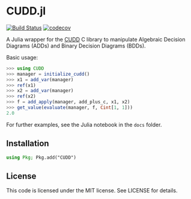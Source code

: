 CUDD.jl
=======

[![Build Status](https://github.com/sisl/CUDD.jl/workflows/CI/badge.svg)](https://github.com/sisl/CUDD.jl/actions)
[![codecov](https://codecov.io/gh/sisl/CUDD.jl/branch/master/graph/badge.svg?token=HE8R1IljBV)](https://codecov.io/gh/sisl/CUDD.jl)

A Julia wrapper for the [CUDD](https://github.com/ivmai/cudd)
C library to manipulate Algebraic Decision Diagrams (ADDs) and Binary Decision Diagrams (BDDs).


Basic usage:
```julia
>>> using CUDD
>>> manager = initialize_cudd()
>>> x1 = add_var(manager)
>>> ref(x1)
>>> x2 = add_var(manager)
>>> ref(x2)
>>> f = add_apply(manager, add_plus_c, x1, x2)
>>> get_value(evaluate(manager, f, Cint[1, 1]))
2.0
```

For further examples, see the Julia notebook in the ``docs`` folder.

Installation
-----

```julia
using Pkg; Pkg.add("CUDD")
```

License
-------

This code is licensed under the MIT license.  See LICENSE for details.

